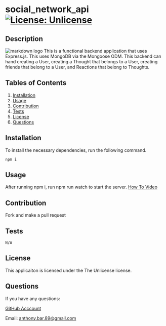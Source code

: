 
  # social_network_api [![License: Unlicense](https://img.shields.io/badge/license-Unlicense-blue.svg)](http://unlicense.org/)
  ## Description
  ![markdown logo]()
  This is a functional backend application that uses Express.js. This uses MongoDB via the  Mongoose ODM. This backend can hand creating a User, creating a Thought that belongs to a User, creating friends that belong to a User, and Reactions that belong to Thoughts.
  ## Tables of Contents
  1. [Installation](#installation)
  2. [Usage](#usage)
  3. [Contribution](#contribution)
  4. [Tests](#tests)
  5. [License](#license)
  6. [Questions](#questions)
  ## Installation
  To install the necessary dependencies, run the following command.
  ```
  npm i
  ```
  ## Usage
  After running npm i, run npm run watch to start the server. [How To Video]()
  ## Contribution
  Fork and make a pull request
  ## Tests
  ```
  N/A
  ```
  ## License 
  This applicaiton is licensed under the The Unlicense license.
  ## Questions
  If you have any questions:

  [GitHub Acccount](https://github.com/abarragan89)

  Email: anthony.bar.89@gmail.com

  



  





  
